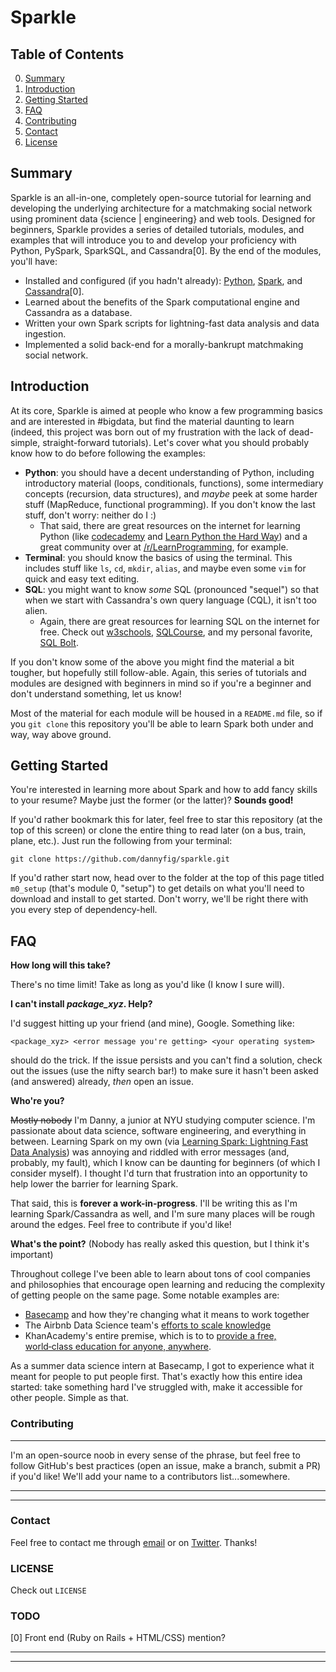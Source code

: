 # Sparkle

## Table of Contents

0. [Summary](#summary)
1. [Introduction](#introduction)
2. [Getting Started](#getting-started)
3. [FAQ](#faq)
4. [Contributing](#contributing)
5. [Contact](#contact)
6. [License](LICENSE)

## Summary

Sparkle is an all-in-one, completely open-source tutorial for learning and developing the underlying architecture for a matchmaking social network using prominent data {science | engineering} and web tools. Designed for beginners, Sparkle provides a series of detailed tutorials, modules, and examples that will introduce you to and develop your proficiency with Python, PySpark, SparkSQL, and Cassandra[0]. By the end of the modules, you'll have:
 
 * Installed and configured (if you hadn't already): [Python](https://www.python.org/), [Spark](http://spark.apache.org/), and [Cassandra](http://cassandra.apache.org/)[0].
 * Learned about the benefits of the Spark computational engine and Cassandra as a database.
 * Written your own Spark scripts for lightning-fast data analysis and data ingestion.
 * Implemented a solid back-end for a morally-bankrupt matchmaking social network.
 
## Introduction

At its core, Sparkle is aimed at people who know a few programming basics and are interested in #bigdata, but find the material daunting to learn (indeed, this project was born out of my frustration with the lack of dead-simple, straight-forward tutorials). Let's cover what you should probably know how to do before following the examples:

* **Python**: you should have a decent understanding of Python, including introductory material (loops, conditionals, functions), some intermediary concepts (recursion, data structures), and *maybe* peek at some harder stuff (MapReduce, functional programming). If you don't know the last stuff, don't worry: neither do I :)
    * That said, there are great resources on the internet for learning Python (like [codecademy](https://www.codecademy.com/learn/python) and [Learn Python the Hard Way](http://learnpythonthehardway.org/book/)) and a great community over at [/r/LearnProgramming](https://reddit.com/r/LearnProgramming), for example.
* **Terminal**: you should know the basics of using the terminal. This includes stuff like `ls`, `cd`, `mkdir`, `alias`, and maybe even some `vim` for quick and easy text editing.
* **SQL**: you might want to know *some* SQL (pronounced "sequel") so that when we start with Cassandra's own query language (CQL), it isn't too alien.
    *  Again, there are great resources for learning SQL on the internet for free. Check out [w3schools](http://www.w3schools.com/sql/), [SQLCourse](http://www.sqlcourse.com/), and my personal favorite, [SQL Bolt](http://sqlbolt.com/).

If you don't know some of the above you might find the material a bit tougher, but hopefully still follow-able. Again, this series of tutorials and modules are designed with beginners in mind so if you're a beginner and don't understand something, let us know!

Most of the material for each module will be housed in a `README.md` file, so if you `git clone` this repository you'll be able to learn Spark both under and way, way above  ground.

## Getting Started

You're interested in learning more about Spark and how to add fancy skills to your resume? Maybe just the former (or the latter)? **Sounds good!**

If you'd rather bookmark this for later, feel free to star this repository (at the top of this screen) or clone the entire thing to read later (on a bus, train, plane, etc.). Just run the following from your terminal:

`git clone https://github.com/dannyfig/sparkle.git`

If you'd rather start now, head over to the folder at the top of this page titled `m0_setup` (that's module 0, "setup") to get details on what you'll need to download and install to get started. Don't worry, we'll be right there with you every step of dependency-hell.

## FAQ

**How long will this take?**

There's no time limit! Take as long as you'd like (I know I sure will).

**I can't install *package_xyz*. Help?**

I'd suggest hitting up your friend (and mine), Google. Something like: 

`<package_xyz> <error message you're getting> <your operating system>` 

should do the trick. If the issue persists and you can't find a solution, check out the issues (use the nifty search bar!) to make sure it hasn't been asked (and answered) already, *then* open an issue.

**Who're you?**

~~Mostly nobody~~ I'm Danny, a junior at NYU studying computer science. I'm passionate about data science, software engineering, and everything in between. Learning Spark on my own (via [Learning Spark: Lightning Fast Data Analysis](https://www.amazon.com/Learning-Spark-Lightning-Fast-Data-Analysis/dp/1449358624)) was annoying and riddled with error messages (and, probably, my fault), which I know can be daunting for beginners (of which I consider myself). I thought I'd turn that frustration into an opportunity to help lower the barrier for learning Spark.

That said, this is **forever a work-in-progress**. I'll be writing this as I'm learning Spark/Cassandra as well, and I'm sure many places will be rough around the edges. Feel free to contribute if you'd like!

**What's the point?** (Nobody has really asked this question, but I think it's important)

Throughout college I've been able to learn about tons of cool companies and philosophies that encourage open learning and reducing the complexity of getting people on the same page. Some notable examples are:

* [Basecamp](https://basecamp.com) and how they're changing what it means to work together
* The Airbnb Data Science team's [efforts to scale knowledge](https://medium.com/airbnb-engineering/scaling-knowledge-at-airbnb-875d73eff091#.eyeq3ayze)
* KhanAcademy's entire premise, which is to to [provide a free, world‑class education for anyone, anywhere](https://www.khanacademy.org/about).

As a summer data science intern at Basecamp, I got to experience what it meant for people to put people first. That's exactly how this entire idea started: take something hard I've struggled with, make it accessible for other people. Simple as that.

### Contributing
---
I'm an open-source noob in every sense of the phrase, but feel free to follow GitHub's best practices (open an issue, make a branch, submit a PR) if you'd like! We'll add your name to a contributors list...somewhere.

---
---
### Contact
Feel free to contact me through [email](<mailto:danny.vilela@nyu.edu>) or on [Twitter](https://twitter.com/danny_figgy). Thanks!

### LICENSE
Check out `LICENSE`

### TODO
[0] Front end (Ruby on Rails + HTML/CSS) mention?

---
---